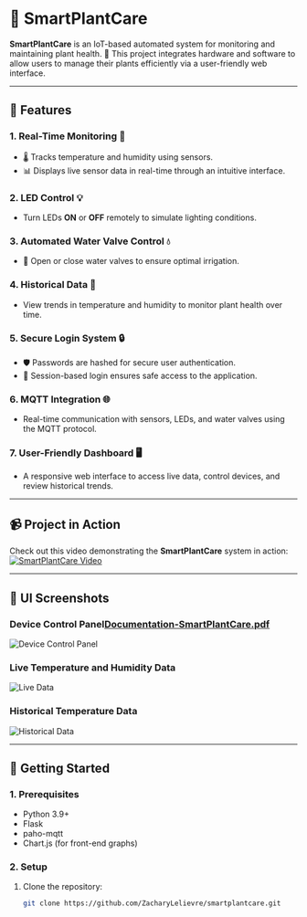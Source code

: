 # 🌱 SmartPlantCare

**SmartPlantCare** is an IoT-based automated system for monitoring and maintaining plant health. 🌿 This project integrates hardware and software to allow users to manage their plants efficiently via a user-friendly web interface.

---

## 🌟 Features

### 1. **Real-Time Monitoring 📡**
- 🌡️ Tracks temperature and humidity using sensors.
- 📊 Displays live sensor data in real-time through an intuitive interface.

### 2. **LED Control 💡**
- Turn LEDs **ON** or **OFF** remotely to simulate lighting conditions.

### 3. **Automated Water Valve Control 💧**
- 🌊 Open or close water valves to ensure optimal irrigation.

### 4. **Historical Data 📜**
- View trends in temperature and humidity to monitor plant health over time.

### 5. **Secure Login System 🔒**
- 🛡️ Passwords are hashed for secure user authentication.
- 🚪 Session-based login ensures safe access to the application.

### 6. **MQTT Integration 🌐**
- Real-time communication with sensors, LEDs, and water valves using the MQTT protocol.

### 7. **User-Friendly Dashboard 🖥️**
- A responsive web interface to access live data, control devices, and review historical trends.

---

## 📹 Project in Action

Check out this video demonstrating the **SmartPlantCare** system in action:  
[![SmartPlantCare Video](https://img.youtube.com/vi/PiHYvXdehcQ/0.jpg)](https://youtube.com/shorts/PiHYvXdehcQ)

---

## 🌱 UI Screenshots

### Device Control Panel[Documentation-SmartPlantCare.pdf](https://github.com/user-attachments/files/18217639/Documentation-SmartPlantCare.pdf)

![Device Control Panel](SmartPlant1.png)

### Live Temperature and Humidity Data
![Live Data](SmartPlant2.png)

### Historical Temperature Data
![Historical Data](SmartPlant3.png)

---

## 🚀 Getting Started

### 1. **Prerequisites**
- Python 3.9+
- Flask
- paho-mqtt
- Chart.js (for front-end graphs)

### 2. **Setup**
1. Clone the repository:
   ```bash
   git clone https://github.com/ZacharyLelievre/smartplantcare.git
